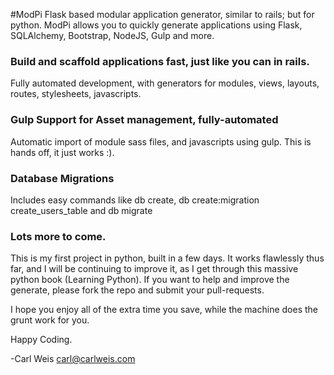 #ModPi
Flask based modular application generator, similar to rails; but for python.
ModPi allows you to quickly generate applications using Flask, SQLAlchemy, Bootstrap, NodeJS, Gulp and more.

### Build and scaffold applications fast, just like you can in rails.
Fully automated development, with generators for modules, views, layouts, routes, stylesheets, javascripts.

### Gulp Support for Asset management, fully-automated
Automatic import of module sass files, and javascripts using gulp. This is hands off, it just works :).

### Database Migrations 
Includes easy commands like db create, db create:migration create_users_table and db migrate 

### Lots more to come.
This is my first project in python, built in a few days. It works flawlessly thus far, and I will be
continuing to improve it, as I get through this massive python book (Learning Python). If you want to
help and improve the generate, please fork the repo and submit your pull-requests.

I hope you enjoy all of the extra time you save, while the machine does the grunt work for you.

Happy Coding.

-Carl Weis <carl@carlweis.com>
